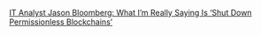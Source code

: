 [IT Analyst Jason Bloomberg: What I’m Really Saying Is ‘Shut Down Permissionless Blockchains’](https://cointelegraph.com/news/it-analyst-jason-bloomberg-what-im-really-saying-is-shut-down-permissionless-blockchains)